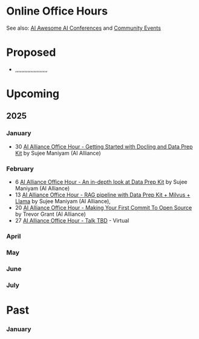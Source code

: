 # Online Office Hours

See also: [AI Awesome AI Conferences](../events/awesome-ai-conferences.md) and [Community Events](../events/readme.md)

# Proposed
* ,,,,,,,,,,,,,,,,,,,,,

# Upcoming

## 2025

### January
* 30 [AI Alliance Office Hour - Getting Started with Docling and Data Prep Kit](http://meetup.com/ibm-developer-sf-bay-area-meetup/)  by Sujee Maniyam (AI Alliance)

### February
* 6 [AI Alliance Office Hour - An in-depth look at Data Prep Kit](https://www.meetup.com/ibm-developer-sf-bay-area-meetup/events/305887916/) by Sujee Maniyam (AI Alliance)
* 13 [AI Alliance Office Hour - RAG pipeline with Data Prep Kit + Milvus + Llama](https://www.meetup.com/ibm-developer-sf-bay-area-meetup/events/305888517/) by Sujee Maniyam (AI Alliance), 
* 20 [AI Alliance Office Hour - Making Your First Commit To Open Source](https://www.youtube.com/watch?v=sQkxoic7sLI) by Trevor Grant (AI Alliance)
* 27 [AI Alliance Office Hour - Talk TBD]() - Virtual

### April

### May

### June

### July

# Past

### January
 


